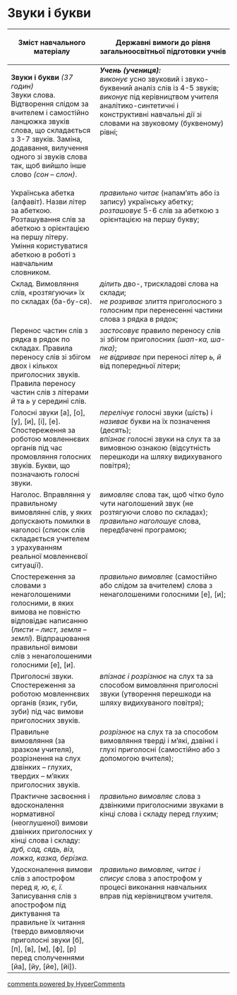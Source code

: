 <div id="hypercomments_widget" class="js-hypercomments-widget invisible"></div>

# Звуки і букви 

<table>
<thead>
  <tr>
    <th width="40%" align="center"><p>Зміст навчального матеріалу</p></td>
    <th width="60%" align="center"><p>Державні вимоги до рівня загальноосвітньої підготовки учнів</p></td>
  </tr>
</thead>
<tbody>
  <tr>
    <td width="40%" style="vertical-align:top !important;">
    <p><b>Звуки і букви</b> <i>(37 годин)</i><br>
Звуки слова. Відтворення слідом за вчителем і самостійно ланцюжка звуків слова, що складається з 3-7 звуків. Заміна, додавання, вилучення одного зі звуків слова так, щоб вийшло інше слово <i>(сон – слон)</i>.</td>
    <td width="60%" style="vertical-align:top !important;">
<i><b>Учень (учениця):</b></i><br>
<i>виконує</i> усно звуковий і звуко-буквений аналіз слів із 4-5 звуків; <br>
<i>виконує</i> під керівництвом учителя аналітико-синтетичні і конструктивні навчальні дії зі словами на звуковому (буквеному) рівні; <br></td>
  </tr>
  <tr>
    <td width="40%" style="vertical-align:top !important;">
 Українська абетка (алфавіт). Назви літер за абеткою. Розташування слів за абеткою з орієнтацією на першу літеру. Уміння користуватися абеткою в роботі з навчальним словником.</td>
    <td width="60%" style="vertical-align:top !important;">
<i>правильно читає</i> (напам’ять або із запису) українську абетку; <br>
<i>розташовує</i> 5-6 слів за абеткою з орієнтацією на першу букву; <br></td>
  </tr>
  <tr>
    <td width="40%" style="vertical-align:top !important;">
Склад. Вимовляння слів, «розтягуючи» їх по складах (ба-бу-ся).</td>
    <td width="60%" style="vertical-align:top !important;">
<i>ділить</i> дво-, трискладові слова на склади; <br>
<i>не розриває</i> злиття приголосного з голосним при перенесенні частини слова з рядка в рядок;<br></td>
  </tr>
  <tr>
    <td width="40%" style="vertical-align:top !important;">
Перенос частин слів з рядка в рядок по складах. Правила переносу слів зі збігом двох і кількох приголосних звуків. Правила переносу частин слів з літерами <i>й</i> та <i>ь</i> у середині слів.</td>
    <td width="60%" style="vertical-align:top !important;">
<i>застосовує</i> правило переносу слів зі збігом приголосних <i>(шап-ка, ша-пка)</i>; <br>
<i>не відриває</i> при переносі літер <i>ь, й</i> від попередньої літери; <br></td>
  </tr>
  <tr>
    <td width="40%" style="vertical-align:top !important;">
Голосні звуки [а], [о], [у], [и], [і], [е]. Спостереження за роботою мовленнєвих органів під час промовляння голосних звуків. Букви, що позначають голосні звуки.</td>
    <td width="60%" style="vertical-align:top !important;">
<i>перелічує</i> голосні звуки (шість) і <i>називає</i> букви на їх позначення (десять);<br>
<i>впізнає</i> голосні звуки на слух та за вимовною ознакою (відсутність перешкоди на шляху видихуваного повітря);<br></td>
  </tr>
  <tr>
    <td width="40%" style="vertical-align:top !important;">
Наголос. Вправляння у правильному вимовлянні слів, у яких допускають помилки в наголосі (список слів складається учителем з урахуванням реальної мовленнєвої ситуації).</td>
    <td width="60%" style="vertical-align:top !important;">
<i>вимовляє</i> слова так, щоб чітко було чути наголошений звук (не розтягуючи слово по складах);<br>
<i>правильно наголошує</i> слова, передбачені програмою;<br></td>
  </tr>
  <tr>
    <td width="40%" style="vertical-align:top !important;">
Спостереження за словами з ненаголошеними голосними, в яких вимова не повністю відповідає написанню (<i>листи – лист, земля – землі</i>). Відпрацювання правильної вимови слів з ненаголошеними голосними [е], [и].</td>
    <td width="60%" style="vertical-align:top !important;">
<i>правильно вимовляє</i> (самостійно або слідом за вчителем) слова з ненаголошеними голосними [е], [и];</td>
  </tr>
  <tr>
    <td width="40%" style="vertical-align:top !important;">
Приголосні звуки. Спостереження за роботою мовленнєвих органів (язик, губи, зуби) під час вимови приголосних звуків.</td>
    <td width="60%" style="vertical-align:top !important;">
<i>впізнає і розрізнює</i> на слух та за способом вимовляння приголосні звуки (утворення перешкоди на шляху видихуваного повітря);</td>
  </tr>
  <tr>
    <td width="40%" style="vertical-align:top !important;">
Правильне вимовляння (за зразком учителя), розрізнення на слух дзвінких – глухих, твердих – м’яких приголосних звуків.</td>
    <td width="60%" style="vertical-align:top !important;">
<i>розрізнює</i> на слух та за способом вимовляння тверді і м’які, дзвінкі і глухі приголосні (самостійно або з допомогою вчителя);</td>
  </tr>
  <tr>
    <td width="40%" style="vertical-align:top !important;">
Практичне засвоєння і вдосконалення нормативної (неоглушеної) вимови дзвінких приголосних у кінці слова і складу: <i>дуб, сад, сядь, віз, ложка, казка, берізка.</i></td>
    <td width="60%" style="vertical-align:top !important;">
<i>правильно вимовляє</i> слова з дзвінкими приголосними звуками в кінці слова і складу перед глухим;</td>
  </tr>
  <tr>
    <td width="40%" style="vertical-align:top !important;">
Удосконалення вимови слів з апострофом перед <i>я, ю, є, ї.</i> Записування слів з апострофом під диктування та правильне їх читання (твердо вимовляючи приголосні звуки [б], [п], [в], [м], [ф], [р] перед сполученнями [йа], [йу, [йе], [йі]).</td>
    <td width="60%" style="vertical-align:top !important;">
<i>правильно вимовляє, читає і списує</i> слова з апострофом у процесі виконання навчальних вправ під керівництвом учителя.</td>
  </tr>
</tbody>
</table>

<div class="js-hypercomments-container">
<a href="http://hypercomments.com" class="hc-link" title="comments widget">comments powered by HyperComments</a>
</div>